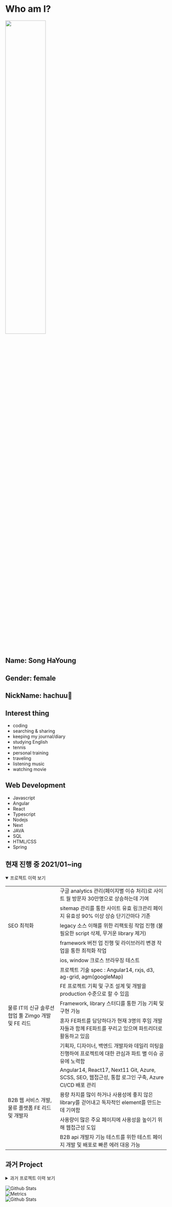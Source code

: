 # Who am I?

<img src="https://user-images.githubusercontent.com/65321592/98815547-a519d900-246a-11eb-962d-a5cc51966203.jpg" width="50%" height="50%">

## Name: Song HaYoung

## Gender: female

## NickName: hachuu💋

## Interest thing

- coding
- searching & sharing
- keeping my journal/diary
- studying English
- tennis
- personal training
- traveling
- listening music
- watching movie


## Web Development

* Javascript
* Angular
* React
* Typescript
* Nodejs
* Next
* JAVA
* SQL
* HTML/CSS
* Spring
## 현재 진행 중 2021/01~ing
<details open>
  <summary>프로젝트 이력 보기</summary>
  <div markdown="1">
    

<table style="border: 2px;" width:100%>
<tr>
    <td rowspan="6"> SEO 최적화 </td>
  </tr>
  <tr>
    <td> 구글 analytics 관리(페이지별 이슈 처리)로 사이트 월 방문자 30만명으로 상승하는데 기여 </td>
  </tr>
  <tr>
    <td> sitemap 관리를 통한 사이트 유효 링크관리 페이지 유효성 90% 이상 상승 단기간마다 기존 </td>
  </tr>
  <tr>
    <td> legacy 소스 이해를 위한 리팩토링 작업 진행 (불필요한 script 삭제, 무거운 library 제거) </td>
  </tr>
  <tr>
    <td> framework 버전 업 진행 및 라이브러리 변경 작업을 통한 최적화 작업 </td>
  </tr>
   <tr>
    <td> ios, window 크로스 브라우징 테스트 </td>
  </tr>
 <tr>
    <td rowspan="6"> 물류 IT의 신규 솔루션 협업 툴 Zimgo 개발 및 FE 리드 </td>
  </tr>
  <tr>
    <td> 프로젝트 기술 spec : Angular14, rxjs, d3, ag-grid, agm(googleMap) </td>
  </tr>
  <tr>
    <td> FE 프로젝트 기획 및 구조 설계 및 개발을 production 수준으로 할 수 있음 </td>
  </tr>
  <tr>
    <td> Framework, library 스터디를 통한 기능 기획 및 구현 가능 </td>
  </tr>
  <tr>
    <td> 혼자 FE파트를 담당하다가 현재 3명의 후임 개발자들과 함께 FE파트를 꾸리고 있으며 파트리더로 활동하고 있음 </td>
  </tr>
   <tr>
    <td> 기획자, 디자이너, 백엔드 개발자와 데일리 미팅을 진행하여 프로젝트에 대한 관심과 파트 별 이슈 공유에 노력함 </td>
  </tr>
  <tr>
    <td rowspan="5"> B2B 웹 서비스 개발, 물류 플랫폼 FE 리드 및 개발자 </td>
  </tr>
  <tr>
    <td> Angular14, React17, Next11 Git, Azure, SCSS, SEO, 웹접근성, 통합 로그인 구축, Azure CI/CD 배포 관리 </td>
  </tr>
  <tr>
    <td> 용량 차지를 많이 하거나 사용성에 좋지 않은 library를 걷어내고 독자적인 element를 만드는데 기여함 </td>
  </tr>
  <tr>
    <td> 사용량이 많은 주요 페이지에 사용성을 높이기 위해 웹접근성 도입 </td>
  </tr>
  <tr>
    <td> B2B api 개발자 기능 테스트를 위한 테스트 페이지 개발 및 배포로 빠른 에러 대응 가능 </td>
  </tr>
</table>
  </div>
</details>

## 과거 Project
<details>
  <summary>과거 프로젝트 이력 보기</summary>
  <div markdown="1">
    
| 기간              | 내용                                                         |
| ----------------- | ------------------------------------------------------------ |
| 2021/01 ~ 현재 | 트레드링스 Tradlinx Front-end 리드, Angular, React 웹 솔루션 개발 |
| 2019/09 ~ 2020/12 | 대한항공 온라인 개편 - Angular8 SPA, typeScript Front/End 개발,  W3C 웹접근성       |
| 2019/02 ~ 2019/09 | 제주항공 FareFamily & New Class - javascript, Front/End 개발 |
| 2018/08 ~ 2019/02 | 아시아나항공 상용 우대 프로젝트 - Spring, Maven, javascript, Java, 오라클 SQL |
| 2017/06 ~ 2018/08 | 아시아나항공 온라인 개편 - Spring, Maven, javascript, Java, 오라클 SQL |
| 2017/02 ~ 2017/06 | 아시아나항공 환불 비용절감 프로젝트 - Spring, Maven, javascript, Java, 오라클 SQL |
| 2016/11 ~ 2017/02 | 아시아나항공 모바일 사용선 개선 - Spring, Maven, javascript, Java, 오라클 SQL |
| 2016/02 ~ 2016/11 | 아시아나항공 선호좌석 유료서비스 구축 - Spring, Maven, javascript, Java, 오라클 SQL |
| 2015/06 ~ 2016/02 | 아시아나항공 미국 WCAG 장차법 구축 - Spring, Maven, javascript, Java, 오라클 SQL, 웹접근성 |
| 2015/03 ~ 2015/06 | 제주항공 중국 결제 - javascript, Java 개발                   |

## 주요 활동 이력
### 국내 메이저 항공사 홈페이지 예매 시스템 개발
1. 대한항공
- [메인 https://www.koreanair.com](https://www.koreanair.com/)
- [예매 https://www.koreanair.com/booking/search](https://www.koreanair.com/booking/search)

2. 아시아나항공
- [메인 https://flyasiana.com/C/KR/KO/index](https://flyasiana.com/C/KR/KO/index)
- [예매 https://flyasiana.com/I/KR/KO/RevenueRegistTravel.do](https://flyasiana.com/I/KR/KO/RevenueRegistTravel.do)

3. 제주항공
- [예매 PC형 https://www.jejuair.net/jejuair/kr/com/jeju/ibe/availInit.do](https://www.jejuair.net/jejuair/kr/com/jeju/ibe/availInit.do)
- [예매 Mobile형 https://www.jejuair.net/jejuair/kr/mobile/booking/intAvail.do](https://www.jejuair.net/jejuair/kr/mobile/booking/intAvail.do)

### 트레드링스 홈페이지 물류 솔루션 리드 개발자
1. [트레드링스 홈페이지](https://www.tradlinx.com/) 
2. [쉽고 (Shipgo)](https://shipgo.tradlinx.com/)

  </div>
</details>

![Github Stats](https://github-readme-stats.vercel.app/api/top-langs?username=hachuu&layout=compact)  
![Metrics](https://metrics.lecoq.io/hachuu?template=classic&config.timezone=Asia%2FSeoul&config.animated=true)  
![Github Stats](https://github-readme-stats.vercel.app/api?username=hachuu&show_icons=true)

